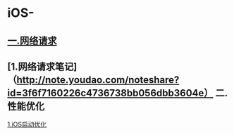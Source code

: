 # iOS-
[一.网络请求](https://github.com/Anyong123456/LWHNetworkHelper)
-----
[1.网络请求笔记]（http://note.youdao.com/noteshare?id=3f6f7160226c4736738bb056dbb3604e）
二.性能优化
-----
[1.iOS启动优化](http://note.youdao.com/noteshare?id=1bc2da1a22b20c8aba3a8e114e7aad4e)



